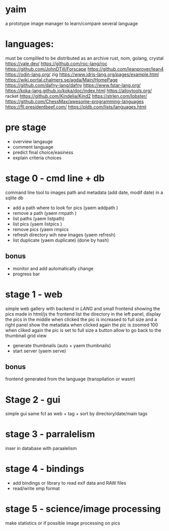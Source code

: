# yaim
a prototype image manager to learn/compare several language 

# languages: 
must be compliled to be distributed as an archive
rust, nom, golang, crystal
https://vale.dev/
https://github.com/roc-lang/roc
https://github.com/JohnDTill/Forscape
https://github.com/leanprover/lean4
https://odin-lang.org/
zig
https://www.idris-lang.org/pages/example.html
https://wiki.portal.chalmers.se/agda/Main/HomePage
https://github.com/dafny-lang/dafny
https://www.fstar-lang.org/
https://koka-lang.github.io/koka/doc/index.html
https://alloytools.org/
racket
https://github.com/Kindelia/Kind2
https://strlen.com/lobster/     
https://github.com/ChessMax/awesome-programming-languages
https://fll.presidentbeef.com/
https://pldb.com/lists/languages.html



# pre stage 
* overview langauge
* comment language
* predict final choice/easiness
* explain criteria choices

# stage 0 - cmd line + db
command line tool to images path and metadata (add date, modif date) in a sqlite db

* add a path where to look for pics (yaem addpath <path>)
* remove a path (yaem rmpath <path>)
* list  paths (yaem listpath)
* list pics (yaem listpics <optionnal in a path>)
* remove pics (yaem rmpics <pics>
* refresh directory wih new images (yaem refresh)
* list duplicate (yaem duplicate) (done by hash)

## bonus

* monitor and add automatically change
* progress bar


# stage 1 - web
simple web gallery with backend in  $LANG$ and small frontend showing the pics made in html/js
the frontend list the directory in the left panel, display the pics in the middle
when clicked the pic is increased to full size and a right panel show the metadata
when clicked again the pic is zoomed 100
when cliked again the pic is set to full size
a button allow to go back to the thumbnail grid view

* generate thumbnails (auto + yaem thumbnails)
* start server (yaem serve)


## bonus
frontend generated from the language (transpilation or wasm)

# Stage 2 - gui
simple gui same fct as web + tag + sort by directory/date/main tags


# stage 3 - parralelism
inser in database with paraalelism

# stage 4 - bindings
* add bindings or library to read exif data and RAW files
* read/write xmp format

# stage 5 - science/image processing
make statistics or if possible image processing on  pics


